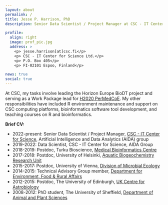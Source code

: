 ```yaml
---
layout: about
permalink: /
title: Jesse P. Harrison, PhD
description: Senior Data Scientist / Project Manager at CSC - IT Center for Science Ltd

profile:
  align: right
  image: prof_pic.jpg
  address: >
    <p> jesse.harrison[at]csc.fi</p>
    <p> CSC - IT Center for Science Ltd.</p>
    <p> P.O. Box 405</p>
    <p> FI-02101 Espoo, Finland</p>

news: true
social: true
---
```


At CSC, my tasks involve leading the Horizon Europe BioDT project and serving as a Work Package lead for [H2020 PerMedCoE](https://permedcoe.eu/). My other responsibilities have included R environment maintenance and support on CSC computing platforms, bioinformatics software tool development, and teaching courses on R and bioinformatics.

**Brief CV:**

- 2022-present: Senior Data Scientist / Project Manager, [CSC - IT Center for Science](https://www.csc.fi/en/home), Artificial Intelligence and Data Analytics (AIDA) group
- 2019-2022: Data Scientist, CSC - IT Center for Science, AIDA Group
- 2018-2019: Postdoc, Turku Bioscience, [Medical Bioinformatics Centre](https://elolab.utu.fi/)
- 2017-2018: Postdoc, University of Helsinki, [Aquatic Biogeochemistry Research Unit](https://www.helsinki.fi/en/researchgroups/aquatic-biogeochemistry)
- 2015-2017: Postdoc, University of Vienna, [Division of Microbial Ecology](http://www.microbial-ecology.net/)
- 2014-2015: Technical Advisory Group member, [Department for Environment, Food & Rural Affairs](http://www.defra.gov.uk/)
- 2012-2015: Postdoc, The University of Edinburgh, [UK Centre for Astrobiology](https://www.astrobiology.ac.uk/)
- 2008-2012: PhD student, The University of Sheffield, [Department of Animal and Plant Sciences](https://www.sheffield.ac.uk/aps)
